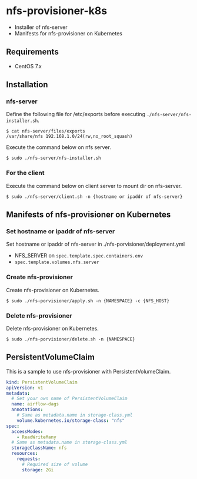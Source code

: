 # nfs-provisioner-k8s
- Installer of nfs-server
- Manifests for nfs-provisioner on Kubernetes

## Requirements
- CentOS 7.x

## Installation
### nfs-server
Define the following file for /etc/exports before executing `./nfs-server/nfs-installer.sh`.

```
$ cat nfs-server/files/exports
/var/share/nfs 192.168.1.0/24(rw,no_root_squash)
```

Execute the command below on nfs server.

```
$ sudo ./nfs-server/nfs-installer.sh
```

### For the client
Execute the command below on client server to mount dir on nfs-server.

```
$ sudo ./nfs-server/client.sh -n {hostname or ipaddr of nfs-server}
```

## Manifests of nfs-provisioner on Kubernetes
### Set hostname or ipaddr of nfs-server
Set hostname or ipaddr of nfs-server in ./nfs-porvisioner/deployment.yml

- NFS_SERVER on `spec.template.spec.containers.env`
- `spec.template.volumes.nfs.server`

### Create nfs-provisioner
Create nfs-provisioner on Kubernetes.

```
$ sudo ./nfs-porvisioner/apply.sh -n {NAMESPACE} -c {NFS_HOST}
```

### Delete nfs-provisioner
Delete nfs-provisioner on Kubernetes.

```
$ sudo ./nfs-porvisioner/delete.sh -n {NAMESPACE}
```


## PersistentVolumeClaim
This is a sample to use nfs-provisioner with PersistentVolumeClaim.

```yaml
kind: PersistentVolumeClaim
apiVersion: v1
metadata:
  # Set your own name of PersistentVolumeClaim
  name: airflow-dags
  annotations:
    # Same as metadata.name in storage-class.yml
    volume.kubernetes.io/storage-class: "nfs"
spec:
  accessModes:
    - ReadWriteMany
  # Same as metadata.name in storage-class.yml
  storageClassName: nfs
  resources:
    requests:
      # Required size of volume
      storage: 2Gi
```
